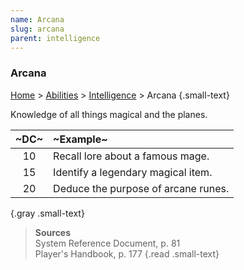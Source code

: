 ```yaml
---
name: Arcana
slug: arcana
parent: intelligence
---
```

### Arcana
[Home](dm-operations-center) > [Abilities](abilities) > [Intelligence](intelligence) > Arcana {.small-text}

Knowledge of all things magical and the planes.

| ~DC~ | ~Example~                           |
| :--: | :---------------------------------- |
|  10  | Recall lore about a famous mage.    |
|  15  | Identify a legendary magical item.  |
|  20  | Deduce the purpose of arcane runes. |
{.gray .small-text}

> **Sources** <br/>
> System Reference Document, p. 81<br/>
> Player's Handbook, p. 177
{.read .small-text}


